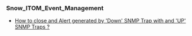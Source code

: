 ### Snow_ITOM_Event_Management

- [How to close and Alert generated by 'Down' SNMP Trap with and 'UP' SNMP Traps ?](SNMP_Up_Down_Trap_Correlation.md)
